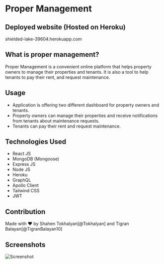 # Proper Management

## Deployed website (Hosted on Heroku)
shielded-lake-39604.herokuapp.com

## What is proper management?
Proper Management is a convenient online platform that helps property owners to manage their properties and tenants.
It is also a tool to help tenants to pay their rent, and request maintenance.

## Usage
* Application is offering two different dashboard for property owners and tenants.
* Property owners can manage their properties and receive notifications from tenants about maintenance requests.
* Tenants can pay their rent and request maintenance.

## Technologies Used
* React JS
* MongoDB (Mongoose)
* Express JS
* Node JS
* Heroku
* GraphQL
* Apollo Client
* Tailwind CSS
* JWT

## Contribution
Made with ❤️ by Shahen Tokhalyan[@Tokhalyan] and Tigran Balayan[@TigranBalayan10]

## Screenshots
![Screenshot](./client/assets/img/Screenshot.png)